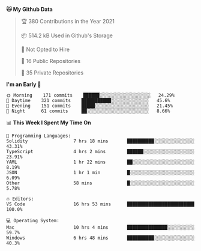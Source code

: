<!--START_SECTION:waka-->
**🐱 My Github Data** 

> 🏆 380 Contributions in the Year 2021
 > 
> 📦 514.2 kB Used in Github's Storage 
 > 
> 🚫 Not Opted to Hire
 > 
> 📜 16 Public Repositories 
 > 
> 🔑 35 Private Repositories  
 > 
**I'm an Early 🐤** 

```text
🌞 Morning    171 commits    ██████░░░░░░░░░░░░░░░░░░░   24.29% 
🌆 Daytime    321 commits    ███████████░░░░░░░░░░░░░░   45.6% 
🌃 Evening    151 commits    █████░░░░░░░░░░░░░░░░░░░░   21.45% 
🌙 Night      61 commits     ██░░░░░░░░░░░░░░░░░░░░░░░   8.66%

```


📊 **This Week I Spent My Time On** 

```text
💬 Programming Languages: 
Solidity                 7 hrs 18 mins       ██████████░░░░░░░░░░░░░░░   43.31% 
TypeScript               4 hrs 2 mins        ██████░░░░░░░░░░░░░░░░░░░   23.91% 
YAML                     1 hr 22 mins        ██░░░░░░░░░░░░░░░░░░░░░░░   8.19% 
JSON                     1 hr 1 min          █░░░░░░░░░░░░░░░░░░░░░░░░   6.09% 
Other                    58 mins             █░░░░░░░░░░░░░░░░░░░░░░░░   5.78%

🔥 Editors: 
VS Code                  16 hrs 53 mins      █████████████████████████   100.0%

💻 Operating System: 
Mac                      10 hrs 4 mins       ███████████████░░░░░░░░░░   59.7% 
Windows                  6 hrs 48 mins       ██████████░░░░░░░░░░░░░░░   40.3%

```


<!--END_SECTION:waka-->

